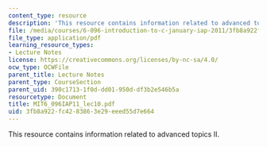 ```yaml
---
content_type: resource
description: 'This resource contains information related to advanced topics II. '
file: /media/courses/6-096-introduction-to-c-january-iap-2011/3fb8a922fc4283863e29eeed55d7e664_MIT6_096IAP11_lec10.pdf
file_type: application/pdf
learning_resource_types:
- Lecture Notes
license: https://creativecommons.org/licenses/by-nc-sa/4.0/
ocw_type: OCWFile
parent_title: Lecture Notes
parent_type: CourseSection
parent_uid: 390c1713-1f0d-dd01-950d-df3b2e546b5a
resourcetype: Document
title: MIT6_096IAP11_lec10.pdf
uid: 3fb8a922-fc42-8386-3e29-eeed55d7e664
---
```

This resource contains information related to advanced topics II. 